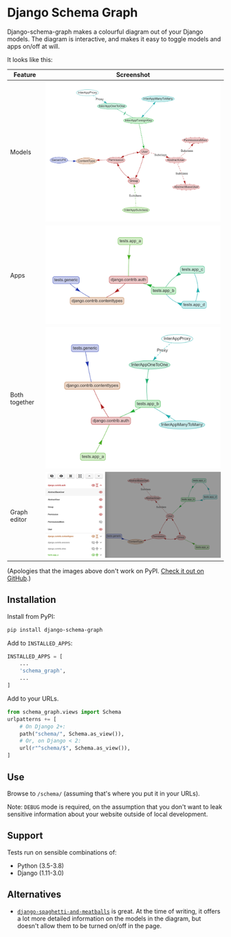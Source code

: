 # Django Schema Graph

Django-schema-graph makes a colourful diagram out of your Django models. The
diagram is interactive, and makes it easy to toggle models and apps on/off at
will.

It looks like this:

| Feature       | Screenshot |
| ---           | --- |
| Models        | ![models screenshot](docs-images/models.png) |
| Apps          | ![apps screenshot](docs-images/apps.png) |
| Both together | ![models and apps screenshot](docs-images/combination.png) |
| Graph editor  | ![menu screenshot](docs-images/menu.png) |

(Apologies that the images above don't work on PyPI. [Check it out on
GitHub](https://github.com/meshy/django-schema-graph/blob/master/README.md).)


## Installation

Install from PyPI:

```bash
pip install django-schema-graph
```

Add to `INSTALLED_APPS`:

```python
INSTALLED_APPS = [
    ...
    'schema_graph',
    ...
]
```

Add to your URLs.

```python
from schema_graph.views import Schema
urlpatterns += [
    # On Django 2+:
    path("schema/", Schema.as_view()),
    # Or, on Django < 2:
    url(r"^schema/$", Schema.as_view()),
]
```

## Use

Browse to `/schema/` (assuming that's where you put it in your URLs).

Note: `DEBUG` mode is required, on the assumption that you don't want to leak
sensitive information about your website outside of local development.

## Support

Tests run on sensible combinations of:
- Python (3.5-3.8)
- Django (1.11-3.0)

## Alternatives

- [`django-spaghetti-and-meatballs`](https://github.com/LegoStormtroopr/django-spaghetti-and-meatballs)
  is great. At the time of writing, it offers a lot more detailed information
  on the models in the diagram, but doesn't allow them to be turned on/off in
  the page.
